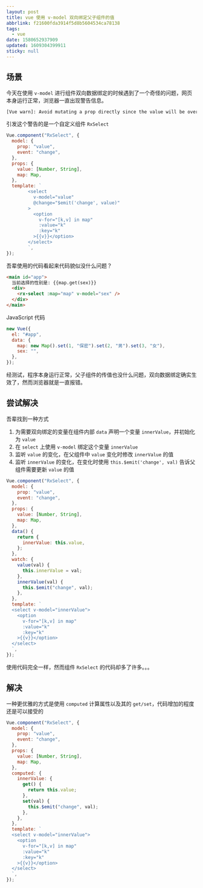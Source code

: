 ```yaml
---
layout: post
title: vue 使用 v-model 双向绑定父子组件的值
abbrlink: f21600fda3914f5d8b5604534ca78138
tags:
  - vue
date: 1580652937909
updated: 1609304399911
sticky: null
---
```


## 场景

今天在使用 `v-model` 进行组件双向数据绑定的时候遇到了一个奇怪的问题，网页本身运行正常，浏览器一直出现警告信息。

```sh
[Vue warn]: Avoid mutating a prop directly since the value will be overwritten whenever the parent component re-renders. Instead, use a data or computed property based on the prop's value. Prop being mutated: "value"
```

引发这个警告的是一个自定义组件 `RxSelect`

```js
Vue.component("RxSelect", {
  model: {
    prop: "value",
    event: "change",
  },
  props: {
    value: [Number, String],
    map: Map,
  },
  template: `
        <select
          v-model="value"
          @change="$emit('change', value)"
        >
          <option
            v-for="[k,v] in map"
            :value="k"
            :key="k"
          >{{v}}</option>
        </select>
        `,
});
```

吾辈使用的代码看起来代码貌似没什么问题？

```html
<main id="app">
  当前选择的性别是: {{map.get(sex)}}
  <div>
    <rx-select :map="map" v-model="sex" />
  </div>
</main>
```

JavaScript 代码

```js
new Vue({
  el: "#app",
  data: {
    map: new Map().set(1, "保密").set(2, "男").set(3, "女"),
    sex: "",
  },
});
```

经测试，程序本身运行正常，父子组件的传值也没什么问题，双向数据绑定确实生效了，然而浏览器就是一直报错。

## 尝试解决

吾辈找到一种方式

1.  为需要双向绑定的变量在组件内部 `data` 声明一个变量 `innerValue`，并初始化为 `value`
1.  在 `select` 上使用 `v-model` 绑定这个变量 `innerValue`
1.  监听 `value` 的变化，在父组件中 `value` 变化时修改 `innerValue` 的值
1.  监听 `innerValue` 的变化，在变化时使用 `this.$emit('change', val)` 告诉父组件需要更新 `value` 的值

```js
Vue.component("RxSelect", {
  model: {
    prop: "value",
    event: "change",
  },
  props: {
    value: [Number, String],
    map: Map,
  },
  data() {
    return {
      innerValue: this.value,
    };
  },
  watch: {
    value(val) {
      this.innerValue = val;
    },
    innerValue(val) {
      this.$emit("change", val);
    },
  },
  template: `
  <select v-model="innerValue">
    <option
      v-for="[k,v] in map"
      :value="k"
      :key="k"
    >{{v}}</option>
  </select>
  `,
});
```

使用代码完全一样，然而组件 `RxSelect` 的代码却多了许多。。。

## 解决

一种更优雅的方式是使用 `computed` 计算属性以及其的 `get/set`，代码增加的程度还是可以接受的

```js
Vue.component("RxSelect", {
  model: {
    prop: "value",
    event: "change",
  },
  props: {
    value: [Number, String],
    map: Map,
  },
  computed: {
    innerValue: {
      get() {
        return this.value;
      },
      set(val) {
        this.$emit("change", val);
      },
    },
  },
  template: `
  <select v-model="innerValue">
    <option
      v-for="[k,v] in map"
      :value="k"
      :key="k"
    >{{v}}</option>
  </select>
  `,
});
```
